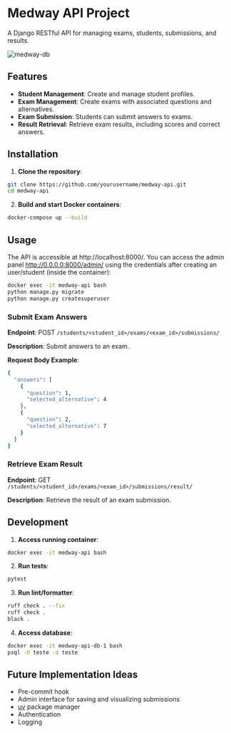 # Medway API Project

A Django RESTful API for managing exams, students, submissions, and results.

![medway-db](https://github.com/user-attachments/assets/32884074-dc46-425e-aa5d-d284d78f4a9f)

## Features

- **Student Management**: Create and manage student profiles.
- **Exam Management**: Create exams with associated questions and alternatives.
- **Exam Submission**: Students can submit answers to exams.
- **Result Retrieval**: Retrieve exam results, including scores and correct answers.

## Installation

1. **Clone the repository**:

```bash
git clone https://github.com/yourusername/medway-api.git
cd medway-api
```

2. **Build and start Docker containers**:

```bash
docker-compose up --build
```

## Usage

The API is accessible at http://localhost:8000/.
You can access the admin panel http://0.0.0.0:8000/admin/ using the credentials after creating an user/student (inside the container):

```bash
docker exec -it medway-api bash
python manage.py migrate
python manage.py createsuperuser
```

### Submit Exam Answers

**Endpoint**: POST `/students/<student_id>/exams/<exam_id>/submissions/`

**Description**: Submit answers to an exam.

**Request Body Example**:
```bash
{
  "answers": [
    {
      "question": 1,
      "selected_alternative": 4
    },
    {
      "question": 2,
      "selected_alternative": 7
    }
  ]
}
```

### Retrieve Exam Result

**Endpoint**: GET `/students/<student_id>/exams/<exam_id>/submissions/result/`

**Description**: Retrieve the result of an exam submission.

## Development

1. **Access running container**:

```bash
docker exec -it medway-api bash
```

2. **Run tests**:

```bash
pytest
```

3. **Run lint/formatter**:

```bash
ruff check . --fix
ruff check .
black .
```

4. **Access database**:

```bash
docker exec -it medway-api-db-1 bash
psql -U teste -d teste
```

## Future Implementation Ideas

- Pre-commit hook
- Admin interface for saving and visualizing submissions
- [uv]([url](https://github.com/astral-sh/uv)) package manager
- Authentication
- Logging
